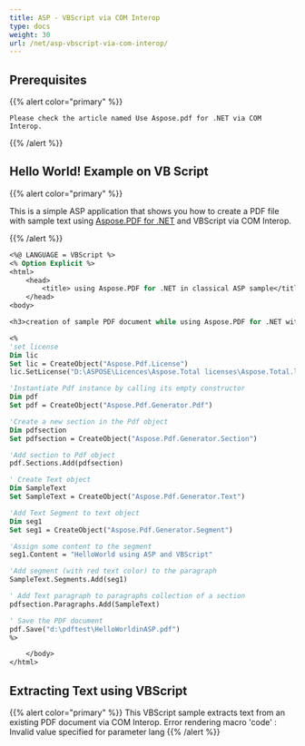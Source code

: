 ```yaml
---
title: ASP - VBScript via COM Interop
type: docs
weight: 30
url: /net/asp-vbscript-via-com-interop/
---
```

<script type="application/ld+json">
{
    "@context": "https://schema.org",
    "@type": "TechArticle",
    "headline": "ASP - VBScript via COM Interop",
    "alternativeHeadline": "Create PDFs in ASP with VBScript via COM Interop",
    "abstract": "The new ASP - VBScript via COM Interop feature allows developers to seamlessly create and manipulate PDF documents directly from classic ASP applications using VBScript. By leveraging Aspose.PDF for .NET, users can easily generate PDF files with custom text and extract content from existing PDFs, enhancing the functionality and versatility of their web applications",
    "author": {
        "@type": "Person",
        "name": "Anastasiia Holub",
        "givenName": "Anastasiia",
        "familyName": "Holub",
        "url": "https://www.linkedin.com/in/anastasiia-holub-750430225/"
    },
    "genre": "pdf document generation",
    "wordcount": "286",
    "proficiencyLevel": "Beginner",
    "publisher": {
        "@type": "Organization",
        "name": "Aspose.PDF for .NET",
        "url": "https://products.aspose.com/pdf",
        "logo": "https://www.aspose.cloud/templates/aspose/img/products/pdf/aspose_pdf-for-net.svg",
        "alternateName": "Aspose",
        "sameAs": [
            "https://facebook.com/aspose.pdf/",
            "https://twitter.com/asposepdf",
            "https://www.youtube.com/channel/UCmV9sEg_QWYPi6BJJs7ELOg/featured",
            "https://www.linkedin.com/company/aspose",
            "https://stackoverflow.com/questions/tagged/aspose",
            "https://aspose.quora.com/",
            "https://aspose.github.io/"
        ],
        "contactPoint": [
            {
                "@type": "ContactPoint",
                "telephone": "\u002B1 903 306 1676",
                "contactType": "sales",
                "areaServed": "US",
                "availableLanguage": "en"
            },
            {
                "@type": "ContactPoint",
                "telephone": "\u002B44 141 628 8900",
                "contactType": "sales",
                "areaServed": "GB",
                "availableLanguage": "en"
            },
            {
                "@type": "ContactPoint",
                "telephone": "\u002B61 2 8006 6987",
                "contactType": "sales",
                "areaServed": "AU",
                "availableLanguage": "en"
            }
        ]
    },
    "url": "/net/asp-vbscript-via-com-interop/",
    "mainEntityOfPage": {
        "@type": "WebPage",
        "@id": "/net/asp-vbscript-via-com-interop/"
    },
    "dateModified": "2024-11-25",
    "description": "Aspose.PDF can perform not only simple and easy tasks but also cope with more complex goals. Check the next section for advanced users and developers."
}
</script>

## Prerequisites

{{% alert color="primary" %}}

    Please check the article named Use Aspose.pdf for .NET via COM Interop.

{{% /alert %}}

## Hello World! Example on VB Script

{{% alert color="primary" %}}

This is a simple ASP application that shows you how to create a PDF file with sample text using [Aspose.PDF for .NET](/pdf/net/) and VBScript via COM Interop.

{{% /alert %}}

```vb
<%@ LANGUAGE = VBScript %>
<% Option Explicit %>
<html>
    <head>
        <title> using Aspose.PDF for .NET in classical ASP sample</title>
    </head>
<body>

<h3>creation of sample PDF document while using Aspose.PDF for .NET with classical ASP and VBScript</h3>

<%
'set license
Dim lic
Set lic = CreateObject("Aspose.Pdf.License")
lic.SetLicense("D:\ASPOSE\Licences\Aspose.Total licenses\Aspose.Total.lic")

'Instantiate Pdf instance by calling its empty constructor
Dim pdf
Set pdf = CreateObject("Aspose.Pdf.Generator.Pdf")

'Create a new section in the Pdf object
Dim pdfsection
Set pdfsection = CreateObject("Aspose.Pdf.Generator.Section")

'Add section to Pdf object
pdf.Sections.Add(pdfsection)

' Create Text object
Dim SampleText
Set SampleText = CreateObject("Aspose.Pdf.Generator.Text")

'Add Text Segment to text object
Dim seg1
Set seg1 = CreateObject("Aspose.Pdf.Generator.Segment")

'Assign some content to the segment
seg1.Content = "HelloWorld using ASP and VBScript"

'Add segment (with red text color) to the paragraph
SampleText.Segments.Add(seg1)

' Add Text paragraph to paragraphs collection of a section
pdfsection.Paragraphs.Add(SampleText)

' Save the PDF document
pdf.Save("d:\pdftest\HelloWorldinASP.pdf")
%>

    </body>
</html>
```

## Extracting Text using VBScript

{{% alert color="primary" %}}
    This VBScript sample extracts text from an existing PDF document via COM Interop.
    Error rendering macro 'code' : Invalid value specified for parameter lang
{{% /alert %}}
